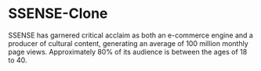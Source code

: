 # SSENSE-Clone
SSENSE has garnered critical acclaim as both an e-commerce engine and a producer of cultural content, generating an average of 100 million monthly page views. Approximately 80% of its audience is between the ages of 18 to 40. 
